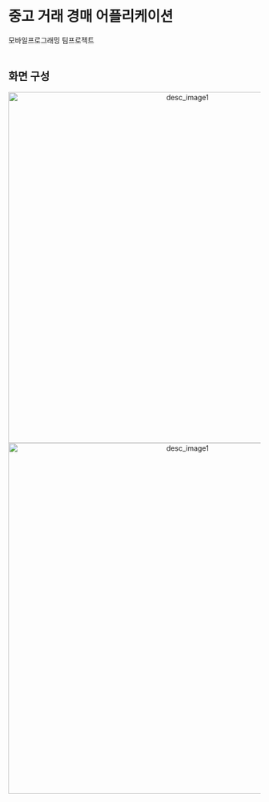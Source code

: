 중고 거래 경매 어플리케이션
=============
모바일프로그래밍 팀프로젝트
<br/>
<br/>

## 화면 구성
<p align = "center">
<img src = "https://github.com/sohxxny/we-map/assets/119118662/af9d10ef-ce7c-4603-89f4-633085d33eab" width = "700px" alt = "desc_image1"></img><br/>
<img src = "https://github.com/sohxxny/we-map/assets/119118662/ac0a8446-f71a-4144-a801-f138d2a723a2" width = "700px" alt = "desc_image1"></img><br/>
</p>
